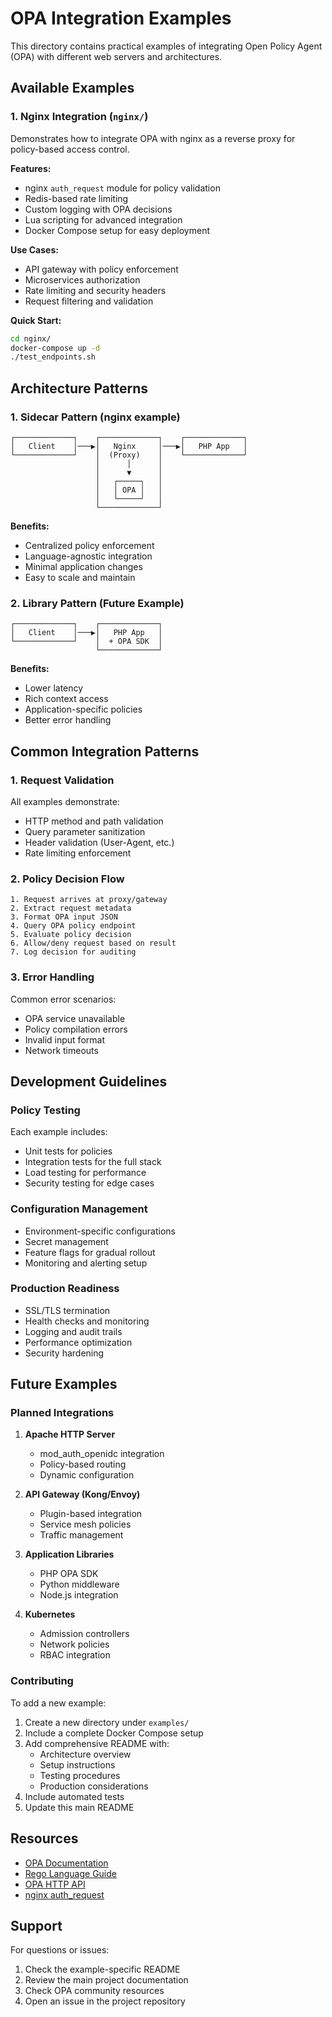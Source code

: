 # OPA Integration Examples

This directory contains practical examples of integrating Open Policy Agent (OPA) with different web servers and architectures.

## Available Examples

### 1. Nginx Integration (`nginx/`)

Demonstrates how to integrate OPA with nginx as a reverse proxy for policy-based access control.

**Features:**
- nginx `auth_request` module for policy validation
- Redis-based rate limiting
- Custom logging with OPA decisions
- Lua scripting for advanced integration
- Docker Compose setup for easy deployment

**Use Cases:**
- API gateway with policy enforcement
- Microservices authorization
- Rate limiting and security headers
- Request filtering and validation

**Quick Start:**
```bash
cd nginx/
docker-compose up -d
./test_endpoints.sh
```

## Architecture Patterns

### 1. Sidecar Pattern (nginx example)

```
┌─────────────┐    ┌─────────────┐    ┌─────────────┐
│   Client    │───▶│   Nginx     │───▶│   PHP App   │
└─────────────┘    │  (Proxy)    │    └─────────────┘
                   │      │      │
                   │      ▼      │
                   │   ┌─────┐   │
                   │   │ OPA │   │
                   │   └─────┘   │
                   └─────────────┘
```

**Benefits:**
- Centralized policy enforcement
- Language-agnostic integration
- Minimal application changes
- Easy to scale and maintain

### 2. Library Pattern (Future Example)

```
┌─────────────┐    ┌─────────────┐
│   Client    │───▶│   PHP App   │
└─────────────┘    │  + OPA SDK  │
                   └─────────────┘
```

**Benefits:**
- Lower latency
- Rich context access
- Application-specific policies
- Better error handling

## Common Integration Patterns

### 1. Request Validation

All examples demonstrate:
- HTTP method and path validation
- Query parameter sanitization
- Header validation (User-Agent, etc.)
- Rate limiting enforcement

### 2. Policy Decision Flow

```
1. Request arrives at proxy/gateway
2. Extract request metadata
3. Format OPA input JSON
4. Query OPA policy endpoint
5. Evaluate policy decision
6. Allow/deny request based on result
7. Log decision for auditing
```

### 3. Error Handling

Common error scenarios:
- OPA service unavailable
- Policy compilation errors
- Invalid input format
- Network timeouts

## Development Guidelines

### Policy Testing

Each example includes:
- Unit tests for policies
- Integration tests for the full stack
- Load testing for performance
- Security testing for edge cases

### Configuration Management

- Environment-specific configurations
- Secret management
- Feature flags for gradual rollout
- Monitoring and alerting setup

### Production Readiness

- SSL/TLS termination
- Health checks and monitoring
- Logging and audit trails
- Performance optimization
- Security hardening

## Future Examples

### Planned Integrations

1. **Apache HTTP Server**
   - mod_auth_openidc integration
   - Policy-based routing
   - Dynamic configuration

2. **API Gateway (Kong/Envoy)**
   - Plugin-based integration
   - Service mesh policies
   - Traffic management

3. **Application Libraries**
   - PHP OPA SDK
   - Python middleware
   - Node.js integration

4. **Kubernetes**
   - Admission controllers
   - Network policies
   - RBAC integration

### Contributing

To add a new example:

1. Create a new directory under `examples/`
2. Include a complete Docker Compose setup
3. Add comprehensive README with:
   - Architecture overview
   - Setup instructions
   - Testing procedures
   - Production considerations
4. Include automated tests
5. Update this main README

## Resources

- [OPA Documentation](https://www.openpolicyagent.org/docs/)
- [Rego Language Guide](https://www.openpolicyagent.org/docs/latest/policy-language/)
- [OPA HTTP API](https://www.openpolicyagent.org/docs/latest/rest-api/)
- [nginx auth_request](http://nginx.org/en/docs/http/ngx_http_auth_request_module.html)

## Support

For questions or issues:
1. Check the example-specific README
2. Review the main project documentation
3. Check OPA community resources
4. Open an issue in the project repository
